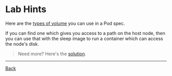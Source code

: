 # Lab Hints

Here are the [types of volume](https://kubernetes.io/docs/concepts/storage/volumes/) you can use in a Pod spec.

If you can find one which gives you access to a path on the host node, then you can use that with the sleep image to run a container which can access the node's disk.

> Need more? Here's the [solution](solution.md).

---

[Back](./)